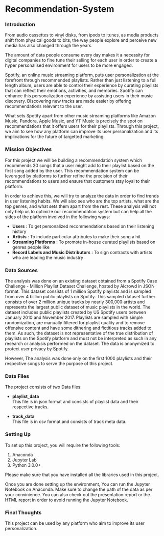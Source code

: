 # Recommendation-System
 
### Introduction

From audio cassettes to vinyl disks, from ipods to itunes, as media products shift from physical goods to bits, the way people explore and perceive new media has also changed through the years.

The amount of data people consume every day makes it a necessity for digital companies to fine tune their selling for each user in order to create a hyper personalised environment for users to be more engaged.

Spotify, an online music streaming platform, puts user personalization at the forefront through recommended playlists. Rather than just listening to a full length album, users are able to control their experience by curating playlists that can reflect their emotions, activities, and memories. Spotify can enhance this personalization experience by assisting users in their music discovery. Discovering new tracks are made easier by offering recommendations relevant to the user.

What sets Spotify apart from other music streaming platforms like Amazon Music, Pandora, Apple Music, and YT Music is precisely the spot on recommendations that it offers users for their playlists. Through this project, we aim to see how any platform can improve its user personalization and its implications for the future of targetted marketing.


### Mission Objectives

For this project we will be building a recommendation system which recommends 20 songs that a user might add to their playlist based on the first song added by the user. This recommendation system can be leveraged by platforms to further refine the precision of their recommendations to users and ensure that customers stay loyal to their platform.

In order to achieve this, we will try to analyze the data in order to find trends in user listening habits. We will also see who are the top artists, what are the top genres, and what sets them apart from the rest. These analysis will not only help us to optimize our recommendation system but can help all the sides of the platform involved in the following ways:

- __Users__ : To get personalized recommendations based on their listening history
- __Artists__ : To include particular attributes to make their song a hit
- __Streaming Platforms__ : To promote in-house curated playlists based on genres people like
- __Record Labels and Music Distributors__ : To sign contracts with artists who are leading the music industry

### Data Sources

The analysis was done on an existing dataset obtained from a Spotify Case Challenge - Million Playlist Dataset Challenge, hosted by AIcrowd in JSON format. This dataset consists of 1 million Spotify playlists and is sampled from over 4 billion public playlists on Spotify. This sampled dataset further consists of over 2 million unique tracks by nearly 300,000 artists and represents the largest public dataset of music playlists in the world. The dataset includes public playlists created by US Spotify users between January 2010 and November 2017. Playlists are sampled with simple randomization, are manually filtered for playlist quality and to remove offensive content and have some dithering and fictitious tracks added to them. As such, the dataset is not representative of the true distribution of playlists on the Spotify platform and must not be interpreted as such in any research or analysis performed on the dataset. The data is anonymized to protect user privacy by Spotify.

However, The analysis was done only on the first 1000 playlists and their respective songs to serve the purpose of this project.

### Data Files

The project consists of two Data files:

- <b> playlist_data </b> <br>
This file is in json format and consists of playlist data and their respective tracks. 

- <b> track_data </b> <br>
This file is in csv format and consists of track meta data.

### Setting Up
To set up this project, you will require the following tools:
1. Anaconda
2. Jupyter Lab
3. Python 3.0.0+

Please make sure that you have installed all the libraries used in this project. 

Once you are done setting up the environment, You can run the Jupyter Notebook on Anaconda. Make sure to change the path of the data as per your convinience. 
You can also check out the presentation report or the HTML report in order to avoid running the Jupyter Notebook.

### Final Thoughts 

This project can be used by any platform who aim to improve its user personalization. 
